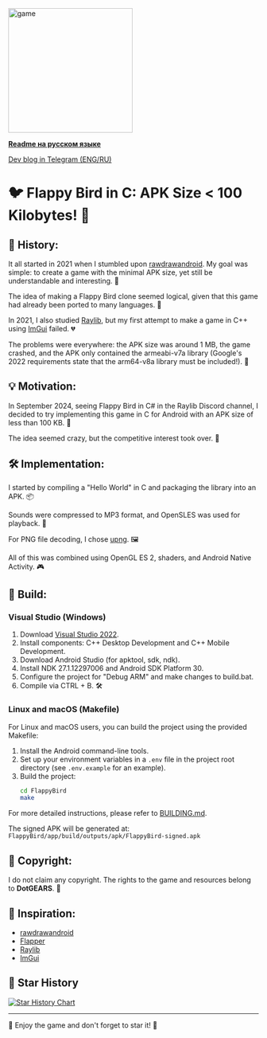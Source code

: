 <img src="flappy.gif" alt="game" width="250px">

**[Readme на русском языке](README_RU.md)**  
  
[Dev blog in Telegram (ENG/RU)](https://t.me/boevdev)

# 🐦 Flappy Bird in C: APK Size < 100 Kilobytes! 🚀

## 📜 History:

It all started in 2021 when I stumbled upon [rawdrawandroid](https://github.com/cnlohr/rawdrawandroid). My goal was simple: to create a game with the minimal APK size, yet still be understandable and interesting. 🎯

The idea of making a Flappy Bird clone seemed logical, given that this game had already been ported to many languages. 🐤

In 2021, I also studied [Raylib](https://github.com/raysan5/raylib), but my first attempt to make a game in C++ using [ImGui](https://github.com/ocornut/imgui/) failed. 💔

The problems were everywhere: the APK size was around 1 MB, the game crashed, and the APK only contained the armeabi-v7a library (Google's 2022 requirements state that the arm64-v8a library must be included!). 🤯

## 💡 Motivation:

In September 2024, seeing Flappy Bird in C# in the Raylib Discord channel, I decided to try implementing this game in C for Android with an APK size of less than 100 KB. 🚀  

The idea seemed crazy, but the competitive interest took over. 💪

## 🛠️ Implementation:

I started by compiling a "Hello World" in C and packaging the library into an APK. 📦

Sounds were compressed to MP3 format, and OpenSLES was used for playback. 🎵

For PNG file decoding, I chose [upng](https://github.com/elanthis/upng). 🖼️

All of this was combined using OpenGL ES 2, shaders, and Android Native Activity. 🎮

## 🔧 Build:

### Visual Studio (Windows)

1. Download [Visual Studio 2022](https://visualstudio.microsoft.com/).
2. Install components: C++ Desktop Development and C++ Mobile Development.
3. Download Android Studio (for apktool, sdk, ndk).
4. Install NDK 27.1.12297006 and Android SDK Platform 30.
5. Configure the project for "Debug ARM" and make changes to build.bat.
6. Compile via CTRL + B. 🛠️

### Linux and macOS (Makefile)

For Linux and macOS users, you can build the project using the provided Makefile:

1. Install the Android command-line tools.
2. Set up your environment variables in a `.env` file in the project root directory (see `.env.example` for an example).
3. Build the project:
   ```bash
   cd FlappyBird
   make
   ```
   
For more detailed instructions, please refer to [BUILDING.md](BUILDING.md).

The signed APK will be generated at:
`FlappyBird/app/build/outputs/apk/FlappyBird-signed.apk`

## 📄 Copyright:

I do not claim any copyright. The rights to the game and resources belong to **DotGEARS**. 📜

## 🌟 Inspiration:

- [rawdrawandroid](https://github.com/cnlohr/rawdrawandroid)
- [Flapper](https://github.com/its-Lyn/Flapper)
- [Raylib](https://github.com/raysan5/raylib)
- [ImGui](https://github.com/ocornut/imgui/)

## 🌠 Star History

[![Star History Chart](https://api.star-history.com/svg?repos=VadimBoev/FlappyBird&type=Timeline)](https://star-history.com/#VadimBoev/FlappyBird&Timeline)

---

🎉 Enjoy the game and don't forget to star it! 🌟
